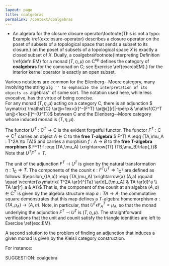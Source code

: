 ```yaml
---
layout: page
title: coalgebras
permalink: /context/coalgebras
---
```

-  An algebra for the closure closure operator\footnote{This is not a typo: Example \ref{ex:closure-operator} describes a closure operator on the poset of subsets of a topological space that sends a subset to its closure.}
on the poset of subsets of a topological space $X$ is exactly a closed subset of $X$. Dually, a coalgebra\footnote{Interpreting Definition \ref{defn:EM} for a monad $(T,\eta,\mu)$ on $\mathsf{C}^\mathrm{op}$ defines the category of **coalgebras** for the comonad on $\mathsf{C}$; see Exercise \ref{exc:coEM}.} for the interior kernel operator is exactly an open subset.



Various notations are common for the Eilenberg--Moore category, many involving the string ``alg '' to emphasize the interpretation of its objects as ``algebras'' of some sort. The notation used here, while less evocative, has the virtue of being concise.
\
 For any  monad $(T,\eta,\mu)$ acting on a category $\mathsf{C}$, there is an adjunction
$ \xymatrix{ \mathsf{C} \ar@<1ex>[r]^-{F^T} \ar@{}[r]|-\perp & \mathsf{C}^T \ar@<1ex>[l]^-{U^T}}$ between $\mathsf{C}$ and the Eilenberg--Moore category whose induced monad is $(T,\eta,\mu)$.


The functor $U^T : \mathsf{C}^T \to \mathsf{C}$ is the evident forgetful functor.  The functor $F^T : \mathsf{C} \to \mathsf{C}^T$ carries an object $A \in \mathsf{C}$ to the **free $T$-algebra** $ F^T\! A :eqq (TA,\mu_A : T^2A \to TA)$ and carries a morphism $f : A \to B$ to the **free $T$-algebra morphism** $ F^T\! f :eqq  (TA,\mu_A) \xrightarrow{Tf} (TB,\mu_B)\rlap{,}}$ Note that $U^TF^T=T$.

The unit of the adjunction $F^T \dashv U^T$ is given by the natural transformation $\eta : 1_\mathsf{C} \Rightarrow T$. The components of the counit $\epsilon : F^TU^T \Rightarrow 1_{\mathsf{C}^T}$ are defined as follows:
$\epsilon_{(A,a)} :eqq  (TA,\mu_A) \xrightarrow{a} (A,a) \qquad \quad \vcenter{\xymatrix{ T^2A \ar[r]^{Ta} \ar[d]_{\mu_A} & TA \ar[d]^a \\ TA \ar[r]_a & A}}$ That is, the component of the counit at an algebra $(A,a) \in \mathsf{C}^T$ is given by the algebra structure map $a : TA \to A$; the commutative square demonstrates that this map defines a $T$-algebra homomorphism $a : (TA,\mu_A) \to (A,a)$. Note, in particular, that $U^T\epsilon F^T_A = \mu_A$, so that the monad underlying the adjunction $F^T \dashv U^T$ is $(T,\eta,\mu)$. The  straightforward verifications that the unit and counit satisfy the triangle identities are
 left to Exercise \ref{exc:EM}.



A second solution to the problem of finding an adjunction that induces a given monad is given by the Kleisli category construction.





 For instance:


SUGGESTION: coalgebra